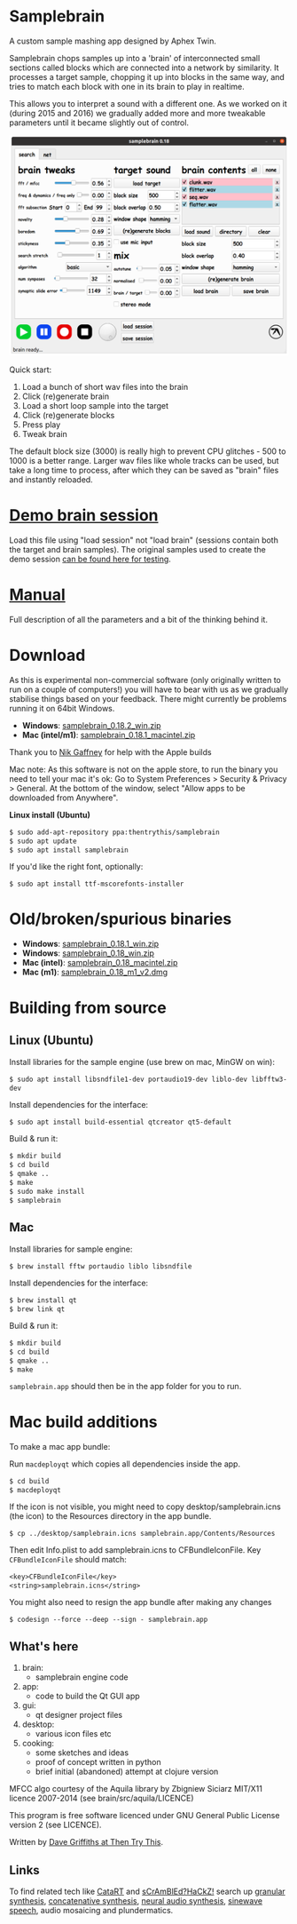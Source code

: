 # Samplebrain

A custom sample mashing app designed by Aphex Twin.

Samplebrain chops samples up into a 'brain' of interconnected small
sections called blocks which are connected into a network by
similarity. It processes a target sample, chopping it up into blocks
in the same way, and tries to match each block with one in its brain
to play in realtime.

This allows you to interpret a sound with a different one. As we
worked on it (during 2015 and 2016) we gradually added more and more
tweakable parameters until it became slightly out of control.

![](docs/pics/screenshot.png)

Quick start:

1. Load a bunch of short wav files into the brain
2. Click (re)generate brain
3. Load a short loop sample into the target
4. Click (re)generate blocks
5. Press play
6. Tweak brain

The default block size (3000) is really high to prevent CPU glitches -
500 to 1000 is a better range. Larger wav files like whole tracks can
be used, but take a long time to process, after which they can be
saved as "brain" files and instantly reloaded.

# [Demo brain session](https://static.thentrythis.org/samplebrain/demo.samplebrain)

Load this file using "load session" not "load brain" (sessions contain
both the target and brain samples). The original samples used to
create the demo session [can be found here for
testing](https://static.thentrythis.org/samplebrain/samples/).

# [Manual](docs/manual.md)

Full description of all the parameters and a bit of the thinking
behind it.

# Download

As this is experimental non-commercial software (only originally
written to run on a couple of computers!) you will have to bear with
us as we gradually stabilise things based on your feedback. There
might currently be problems running it on 64bit Windows.
    
* **Windows**: [samplebrain_0.18.2_win.zip](https://static.thentrythis.org/samplebrain/samplebrain_0.18.2_win.zip)
* **Mac (intel/m1)**: [samplebrain_0.18.1_macintel.zip](https://static.thentrythis.org/samplebrain/samplebrain_0.18.1_macintel.app.zip)

Thank you to [Nik Gaffney](http://fo.am) for help with the Apple builds

Mac note: As this software is not on the apple store, to run the
binary you need to tell your mac it's ok: Go to System Preferences >
Security & Privacy > General. At the bottom of the window, select
"Allow apps to be downloaded from Anywhere".

**Linux install (Ubuntu)**

    $ sudo add-apt-repository ppa:thentrythis/samplebrain
    $ sudo apt update
    $ sudo apt install samplebrain

If you'd like the right font, optionally:

    $ sudo apt install ttf-mscorefonts-installer

# Old/broken/spurious binaries
    
* **Windows**: [samplebrain_0.18.1_win.zip](https://static.thentrythis.org/samplebrain/samplebrain_0.18.1_win.zip)
* **Windows**: [samplebrain_0.18_win.zip](https://static.thentrythis.org/samplebrain/samplebrain_0.18_win.zip)
* **Mac (intel)**: [samplebrain_0.18_macintel.zip](https://static.thentrythis.org/samplebrain/samplebrain_0.18_macintel.zip)
* **Mac (m1)**: [samplebrain_0.18_m1_v2.dmg](https://static.thentrythis.org/samplebrain/samplebrain_0.18_m1_v2.dmg) 
                
# Building from source
## Linux (Ubuntu)
Install libraries for the sample engine (use brew on mac, MinGW on win):

    $ sudo apt install libsndfile1-dev portaudio19-dev liblo-dev libfftw3-dev

Install dependencies for the interface:

    $ sudo apt install build-essential qtcreator qt5-default

Build & run it:

    $ mkdir build
    $ cd build
    $ qmake ..
    $ make
    $ sudo make install
    $ samplebrain

## Mac
Install libraries for sample engine:

    $ brew install fftw portaudio liblo libsndfile

Install dependencies for the interface:

    $ brew install qt
    $ brew link qt

Build & run it:

    $ mkdir build
    $ cd build
    $ qmake ..
    $ make

`samplebrain.app` should then be in the app folder for you to run.

# Mac build additions

To make a mac app bundle:

Run `macdeployqt` which copies all dependencies inside the app.

    $ cd build
    $ macdeployqt

If the icon is not visible, you might need to copy desktop/samplebrain.icns (the icon) to the Resources directory in the app bundle.

    $ cp ../desktop/samplebrain.icns samplebrain.app/Contents/Resources

Then edit Info.plist to add samplebrain.icns to CFBundleIconFile. Key `CFBundleIconFile` should match:

	<key>CFBundleIconFile</key>
	<string>samplebrain.icns</string>

You might also need to resign the app bundle after making any changes

    $ codesign --force --deep --sign - samplebrain.app

## What's here

1. brain:
    * samplebrain engine code
2. app:
    * code to build the Qt GUI app
3. gui:
    * qt designer project files
4. desktop:
    * various icon files etc
4. cooking:
    * some sketches and ideas
    * proof of concept written in python
    * brief initial (abandoned) attempt at clojure version

MFCC algo courtesy of the Aquila library by Zbigniew Siciarz MIT/X11
licence 2007-2014 (see brain/src/aquila/LICENCE)

This program is free software licenced under GNU General Public
License version 2 (see LICENCE).

Written by [Dave Griffiths at Then Try This](http://thentrythis.org).

## Links

To find related tech like [CataRT](http://imtr.ircam.fr/imtr/CataRT) and [sCrAmBlEd?HaCkZ!](https://www.youtube.com/watch?v=eRlhKaxcKpA) search up [granular synthesis](http://granularsynthesis.com/guide.php), [concatenative synthesis](https://hal.archives-ouvertes.fr/hal-01161337), [neural audio synthesis](https://github.com/acids-ircam/RAVE), [sinewave speech](http://www.lifesci.sussex.ac.uk/home/Chris_Darwin/SWS/), audio mosaicing and plundermatics.
